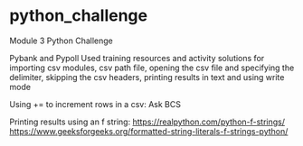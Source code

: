 # python_challenge
Module 3 Python Challenge


Pybank and Pypoll
Used training resources and activity solutions for importing csv modules, csv path file, opening the csv file and specifying the delimiter, skipping the csv headers, printing results in text and using write mode 

Using += to increment rows in a csv: 
Ask BCS 

Printing results using an f string:
https://realpython.com/python-f-strings/
https://www.geeksforgeeks.org/formatted-string-literals-f-strings-python/

